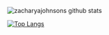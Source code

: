 ![zacharyajohnsons github stats](https://github-readme-stats.vercel.app/api?username=zacharyajohnson&count_private=true&show_icons=true)

[![Top Langs](https://github-readme-stats.vercel.app/api/top-langs/?username=zacharyajohnson&langs_count=10&layout-compact&hide=javascript,html,Vim&nbspscript)](https://github.com/anuraghazra/github-readme-stats)
